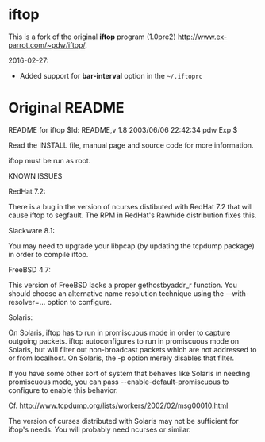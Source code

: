 # iftop

This is a fork of the original **iftop** program (1.0pre2) http://www.ex-parrot.com/~pdw/iftop/.

2016-02-27:
* Added support for **bar-interval** option in the `~/.iftoprc`




# Original README

README for iftop
$Id: README,v 1.8 2003/06/06 22:42:34 pdw Exp $

Read the INSTALL file, manual page and source code for more information.

iftop must be run as root.

KNOWN ISSUES

RedHat 7.2:

There is a bug in the version of ncurses distibuted with RedHat 7.2 that
will cause iftop to segfault.  The RPM in RedHat's Rawhide distribution
fixes this.

Slackware 8.1:

You may need to upgrade your libpcap (by updating the tcpdump package) 
in order to compile iftop.

FreeBSD 4.7:

This version of FreeBSD lacks a proper gethostbyaddr_r function. You should
choose an alternative name resolution technique using the --with-resolver=...
option to configure.

Solaris:

On Solaris, iftop has to run in promiscuous mode in order to capture
outgoing packets.  iftop autoconfigures to run in promiscuous mode on
Solaris, but will filter out non-broadcast packets which are not
addressed to or from localhost.  On Solaris, the -p option merely
disables that filter.

If you have some other sort of system that behaves like Solaris in
needing promiscuous mode, you can pass --enable-default-promiscuous to
configure to enable this behavior.

Cf. http://www.tcpdump.org/lists/workers/2002/02/msg00010.html

The version of curses distributed with Solaris may not be sufficient for
iftop's needs. You will probably need ncurses or similar.


